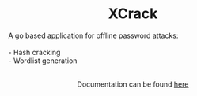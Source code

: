**<h1 align="center">XCrack</h1>**
<p>A go based application for offline password attacks:<br><br> - Hash cracking<br> - Wordlist generation<br><br>
<p align="center">Documentation can be found <a href=https://adzsx.github.io/docs/xcrack>here</a></p>
